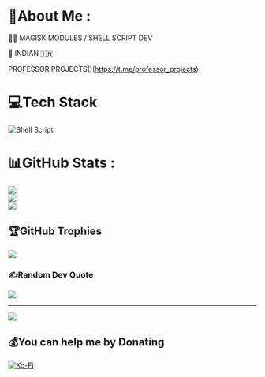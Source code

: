 # 💫About Me :
👨‍💻 MAGISK MODULES / SHELL SCRIPT DEV

🗾 INDIAN 🇮🇳


PROFESSOR PROJECTS()(https://t.me/professor_projects)


# 💻Tech Stack
![Shell Script](https://img.shields.io/badge/shell_script-%23121011.svg?style=for-the-badge&logo=gnu-bash&logoColor=white)
# 📊GitHub Stats :
![](https://github-readme-stats.vercel.app/api?username=PROFESSXR&theme=chartreuse-dark&hide_border=true&include_all_commits=true&count_private=true)<br/>
![](https://github-readme-streak-stats.herokuapp.com/?user=PROFESSXR&theme=chartreuse-dark&hide_border=true)<br/>
![](https://github-readme-stats.vercel.app/api/top-langs/?username=PROFESSXR&theme=chartreuse-dark&hide_border=true&include_all_commits=true&count_private=true&layout=compact)

## 🏆GitHub Trophies
![](https://github-profile-trophy.vercel.app/?username=PROFESSXR&theme=matrix&no-frame=false&no-bg=false&margin-w=4)

### ✍️Random Dev Quote
![](https://quotes-github-readme.vercel.app/api?type=horizontal&theme=radical)

---
[![](https://visitcount.itsvg.in/api?id=PROFESSXR&icon=1&color=0)](https://visitcount.itsvg.in)

  ## 💰You can help me by Donating
  [![Ko-Fi](https://img.shields.io/badge/Ko--fi-F16061?style=for-the-badge&logo=ko-fi&logoColor=white)](https://ko-fi.com/profess0r) 

  <!-- Proudly created with GPRM ( https://gprm.itsvg.in ) -->
  
